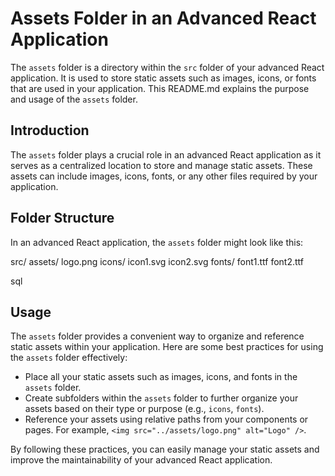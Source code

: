 # Assets Folder in an Advanced React Application

The `assets` folder is a directory within the `src` folder of your advanced React application. It is used to store static assets such as images, icons, or fonts that are used in your application. This README.md explains the purpose and usage of the `assets` folder.

## Introduction

The `assets` folder plays a crucial role in an advanced React application as it serves as a centralized location to store and manage static assets. These assets can include images, icons, fonts, or any other files required by your application.

## Folder Structure

In an advanced React application, the `assets` folder might look like this:

src/
assets/
logo.png
icons/
icon1.svg
icon2.svg
fonts/
font1.ttf
font2.ttf

sql


## Usage

The `assets` folder provides a convenient way to organize and reference static assets within your application. Here are some best practices for using the `assets` folder effectively:

- Place all your static assets such as images, icons, and fonts in the `assets` folder.
- Create subfolders within the `assets` folder to further organize your assets based on their type or purpose (e.g., `icons`, `fonts`).
- Reference your assets using relative paths from your components or pages. For example, `<img src="../assets/logo.png" alt="Logo" />`.

By following these practices, you can easily manage your static assets and improve the maintainability of your advanced React application.
